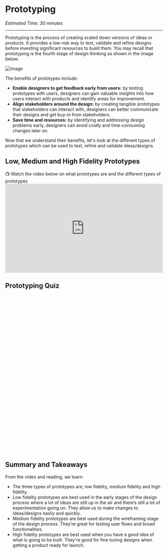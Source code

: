 # Prototyping
*Estimated Time: 30 minutes*

---

Prototyping is the process of creating scaled down versions of  ideas or products. It provides a low-risk way to test, validate and refine designs before investing significant resources to build them. You may recall that prototyping is the fourth stage of design thinking as shown in the image below.

![image](https://user-images.githubusercontent.com/1774663/221359537-993a5708-930e-4075-9399-122d24a97cdb.png)


The benefits of prototypes include:

- **Enable designers to get feedback early from users:** by testing prototypes with users, designers can gain valuable insights into how users interact with products and identify areas for improvement.  
- **Align stakeholders around the design:** by creating tangible prototypes that stakeholders can interact with, designers can better communicate their designs and get buy-in from stakeholders.
- **Save time and resources:** by identifying and addressing design problems early, designers can avoid costly and time-consuming changes later on.

Now that we understand their benefits, let's look at the different types of prototypes which can be used to test, refine and validate ideas/designs. 


## Low, Medium and High Fidelity Prototypes

<aside>
📺 Watch the video below on what prototypes are and the different types of prototypes 
</aside>


<div style="position: relative; padding-bottom: 56.25%; height: 0;"> <iframe width="560" height="315" src="https://www.youtube.com/embed/pbJFI3rEnR0" title="YouTube video player" frameborder="0" allow="accelerometer; autoplay; clipboard-write; encrypted-media; gyroscope; picture-in-picture; web-share" allowfullscreen style="position: absolute; top: 0; left: 0; width: 100%; height: 100%;"></iframe>
</div>


## Prototyping Quiz

<div data-tf-widget="XvCIEwIl" data-tf-opacity="100" data-tf-iframe-props="title=Prototyping" data-tf-transitive-search-params data-tf-medium="snippet" style="width:100%;height:500px;"></div><script src="//embed.typeform.com/next/embed.js"></script>


## Summary and Takeaways

From the video and reading, we learn:

  - The three types of prototypes are; low fidelity, medium fidelity and high fidelity.
  - Low fidelity prototypes are best used in the early stages of the design process where a lot of ideas are still up in the air and there’s still a lot of experimentation going on. They allow us to make changes to ideas/designs easily and quickly.
  - Medium fidelity prototypes are best used during the wireframing stage of the design process. They’re great for testing user flows and broad functionalities. 
  - High fidelity prototypes are best used when you have a good idea of what is going to be built. They're good for fine tuning designs when getting a product ready for launch.


